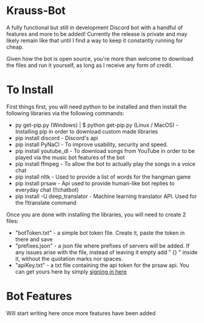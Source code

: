 # Krauss-Bot
A fully functional but still in development Discord bot with a handful of features and more to be added!
Currently the release is private and may likely remain like that until I find a way to keep it constantly running for cheap.

Given how the bot is open source, you're more than welcome to download the files and run it yourself, as long as I receive any form of credit.


# To Install
First things first, you will need python to be installed and then install the following libraries via the following commands:
- py get-pip.py (Windows) | $ python get-pip.py (Linux / MacOS)   - Installing pip in order to download custom made libraries
- pip install discord      - Discord's api
- pip install PyNaCl       - To improve usability, security and speed.
- pip install youtube_dl   - To download songs from YouTube in order to be played via the music bot features of the bot
- pip install ffmpeg       - To allow the bot to actually play the songs in a voice chat
- pip install nltk         - Used to provide a list of words for the hangman game
- pip install prsaw        - Api used to provide human-like bot replies to everyday chat (!!chatbot)
- pip install -U deep_translator - Machine learning translator API. Used for the !!translate command

Once you are done with installing the libraries, you will need to create 2 files:
- "botToken.txt" - a simple bot token file. Create it, paste the token in there and save
- "prefixes.json" - a json file where prefixes of servers will be added. If any issues arise with the file, instead of leaving it empty add " {} " inside it, without the quotation marks nor spaces.
- "apiKey.txt" - a txt file containing the api token for the prsaw api. You can get yours here by simply [signing in here](https://api-info.pgamerx.com/register.html)

# Bot Features
Will start writing here once more features have been added
